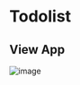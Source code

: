 # Todolist

## View App
![image](https://github.com/Aditypraa/Javascript-Studi-Kasus/assets/95411404/0b2d2c4e-62d5-48d4-893a-76f264177e57)

